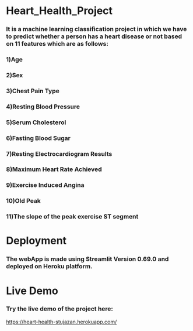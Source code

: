 # Heart_Health_Project

### It is a machine learning classification project in which we have to predict whether a person has a heart disease or not based on 11 features which are as follows:
### 1)Age
### 2)Sex
### 3)Chest Pain Type
### 4)Resting Blood Pressure
### 5)Serum Cholesterol
### 6)Fasting Blood Sugar
### 7)Resting Electrocardiogram Results
### 8)Maximum Heart Rate Achieved
### 9)Exercise Induced Angina
### 10)Old Peak
### 11)The slope of the peak exercise ST segment
# Deployment
### The webApp is made using Streamlit Version 0.69.0 and deployed on Heroku platform.

# Live Demo
### Try the live demo of the project here:
https://heart-health-stujazan.herokuapp.com/
